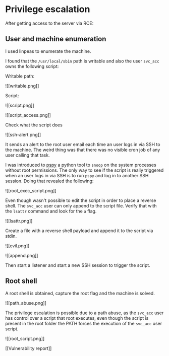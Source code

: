 # Privilege escalation

After getting access to the server via RCE:

## User and machine enumeration

I used linpeas to enumerate the machine.

I found that the `/usr/local/sbin` path is writable and also the user `svc_acc` owns the following script:

Writable path:

![[writable.png]]

Script:


![[script.png]]

![[script_access.png]]

Check what the script does

![[ssh-alert.png]]

It sends an alert to the root user email each time an user logs in via SSH to the machine. The weird thing was that there was no visible cron job of any user calling that task.

I was introduced to [pspy](https://github.com/DominicBreuker/pspy)  a python tool to `snoop` on the system processes without root permissions. The only way  to see if the script is really triggered when an user logs in via SSH is to run `pspy` and log in to another SSH session. Doing that revealed the following:

![[root_exec_script.png]]

Even though wasn't possible to edit the script in order to place a reverse shell. The `svc_acc` user can only append to the script file. Verify that with the `lsattr` command and look for the `a` flag.

![[lsattr.png]]

Create a file with a reverse shell payload and append it to the script via stdin.

![[evil.png]]

![[append.png]]

Then start a listener and start a new SSH session to trigger the script.

## Root shell

A root shell is obtained, capture the root flag and the machine is solved.

![[path_abuse.png]]

The privilege escalation is possible due to a path abuse, as the `svc_acc` user has control over a script that root executes, even though the script is present in the root folder the PATH forces the execution of the `svc_acc` user script.

![[root_script.png]]

[[Vulnerability report]]
